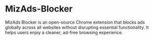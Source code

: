 # MizAds-Blocker
MizAds Blocker is an open-source Chrome extension that blocks ads globally across all websites without disrupting essential functionality. It helps users enjoy a cleaner, ad-free browsing experience.
